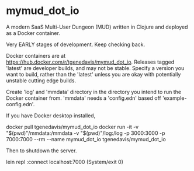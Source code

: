 # mymud_dot_io
A modern SaaS Multi-User Dungeon (MUD) written in  Clojure and deployed as a Docker container.

Very EARLY stages of development. Keep checking back.

Docker containers are at https://hub.docker.com/r/tgenedavis/mymud_dot_io. Releases tagged 'latest' are developer builds, and may not be stable. Specify a version you want to build, rather than the 'latest' unless you are okay with potentially unstable cutting edge builds.

Create 'log' and 'mmdata' directory in the directory you intend to run the Docker container from. 'mmdata' needs a 'config.edn' based off 'example-config.edn'.

If you have Docker desktop installed, 

docker pull tgenedavis/mymud_dot_io
docker run -it -v "$(pwd)"/mmdata:/mmdata -v "$(pwd)"/log:/log -p 3000:3000 -p 7000:7000 --rm --name mymud_dot_io tgenedavis/mymud_dot_io

Then to shutdown the server.

lein repl :connect localhost:7000
(System/exit 0)
